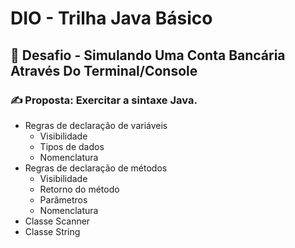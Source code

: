 # DIO - Trilha Java Básico

## 🚀 Desafio - Simulando Uma Conta Bancária Através Do Terminal/Console

### ✍ Proposta: Exercitar a sintaxe Java.

* Regras de declaração de variáveis
  * Visibilidade
  * Tipos de dados
  * Nomenclatura 
* Regras de declaração de métodos
  * Visibilidade
  * Retorno do método
  * Parâmetros
  * Nomenclatura
* Classe Scanner
* Classe String
